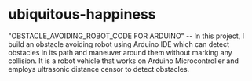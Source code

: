 # ubiquitous-happiness
"OBSTACLE_AVOIDING_ROBOT_CODE FOR ARDUINO"
-- In this project, I build an obstacle avoiding robot using Arduino IDE which can detect obstacles in its path and maneuver around them without marking any collision. It is a robot vehicle that works on Arduino Microcontroller and employs ultrasonic distance censor to detect obstacles.

